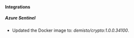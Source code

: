 #### Integrations
##### Azure Sentinel
- Updated the Docker image to: *demisto/crypto:1.0.0.34100*.
